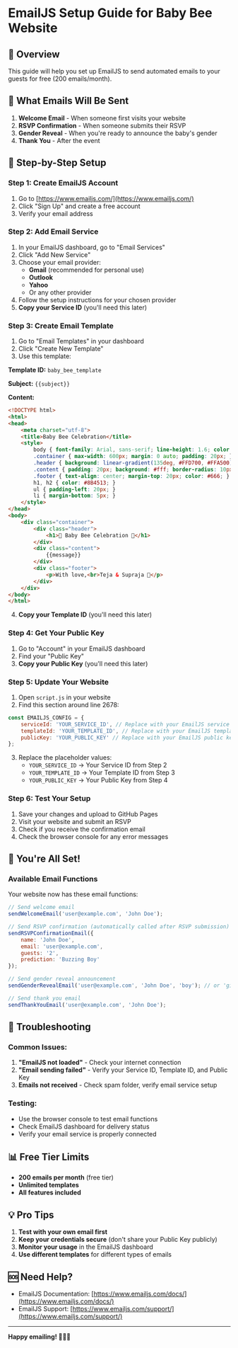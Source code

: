 # EmailJS Setup Guide for Baby Bee Website

## 🎯 Overview
This guide will help you set up EmailJS to send automated emails to your guests for free (200 emails/month).

## 📧 What Emails Will Be Sent
1. **Welcome Email** - When someone first visits your website
2. **RSVP Confirmation** - When someone submits their RSVP
3. **Gender Reveal** - When you're ready to announce the baby's gender
4. **Thank You** - After the event

## 🚀 Step-by-Step Setup

### Step 1: Create EmailJS Account
1. Go to [https://www.emailjs.com/](https://www.emailjs.com/)
2. Click "Sign Up" and create a free account
3. Verify your email address

### Step 2: Add Email Service
1. In your EmailJS dashboard, go to "Email Services"
2. Click "Add New Service"
3. Choose your email provider:
   - **Gmail** (recommended for personal use)
   - **Outlook** 
   - **Yahoo**
   - Or any other provider
4. Follow the setup instructions for your chosen provider
5. **Copy your Service ID** (you'll need this later)

### Step 3: Create Email Template
1. Go to "Email Templates" in your dashboard
2. Click "Create New Template"
3. Use this template:

**Template ID:** `baby_bee_template`

**Subject:** `{{subject}}`

**Content:**
```html
<!DOCTYPE html>
<html>
<head>
    <meta charset="utf-8">
    <title>Baby Bee Celebration</title>
    <style>
        body { font-family: Arial, sans-serif; line-height: 1.6; color: #333; }
        .container { max-width: 600px; margin: 0 auto; padding: 20px; }
        .header { background: linear-gradient(135deg, #FFD700, #FFA500); padding: 20px; text-align: center; border-radius: 10px; }
        .content { padding: 20px; background: #fff; border-radius: 10px; margin-top: 20px; }
        .footer { text-align: center; margin-top: 20px; color: #666; }
        h1, h2 { color: #8B4513; }
        ul { padding-left: 20px; }
        li { margin-bottom: 5px; }
    </style>
</head>
<body>
    <div class="container">
        <div class="header">
            <h1>🐝 Baby Bee Celebration 🍯</h1>
        </div>
        <div class="content">
            {{message}}
        </div>
        <div class="footer">
            <p>With love,<br>Teja & Supraja 🍯</p>
        </div>
    </div>
</body>
</html>
```

4. **Copy your Template ID** (you'll need this later)

### Step 4: Get Your Public Key
1. Go to "Account" in your EmailJS dashboard
2. Find your "Public Key" 
3. **Copy your Public Key** (you'll need this later)

### Step 5: Update Your Website
1. Open `script.js` in your website
2. Find this section around line 2678:
```javascript
const EMAILJS_CONFIG = {
    serviceId: 'YOUR_SERVICE_ID', // Replace with your EmailJS service ID
    templateId: 'YOUR_TEMPLATE_ID', // Replace with your EmailJS template ID
    publicKey: 'YOUR_PUBLIC_KEY' // Replace with your EmailJS public key
};
```

3. Replace the placeholder values:
   - `YOUR_SERVICE_ID` → Your Service ID from Step 2
   - `YOUR_TEMPLATE_ID` → Your Template ID from Step 3
   - `YOUR_PUBLIC_KEY` → Your Public Key from Step 4

### Step 6: Test Your Setup
1. Save your changes and upload to GitHub Pages
2. Visit your website and submit an RSVP
3. Check if you receive the confirmation email
4. Check the browser console for any error messages

## 🎉 You're All Set!

### Available Email Functions
Your website now has these email functions:

```javascript
// Send welcome email
sendWelcomeEmail('user@example.com', 'John Doe');

// Send RSVP confirmation (automatically called after RSVP submission)
sendRSVPConfirmationEmail({
    name: 'John Doe',
    email: 'user@example.com',
    guests: '2',
    prediction: 'Buzzing Boy'
});

// Send gender reveal announcement
sendGenderRevealEmail('user@example.com', 'John Doe', 'boy'); // or 'girl'

// Send thank you email
sendThankYouEmail('user@example.com', 'John Doe');
```

## 🔧 Troubleshooting

### Common Issues:
1. **"EmailJS not loaded"** - Check your internet connection
2. **"Email sending failed"** - Verify your Service ID, Template ID, and Public Key
3. **Emails not received** - Check spam folder, verify email service setup

### Testing:
- Use the browser console to test email functions
- Check EmailJS dashboard for delivery status
- Verify your email service is properly connected

## 📊 Free Tier Limits
- **200 emails per month** (free tier)
- **Unlimited templates**
- **All features included**

## 💡 Pro Tips
1. **Test with your own email first**
2. **Keep your credentials secure** (don't share your Public Key publicly)
3. **Monitor your usage** in the EmailJS dashboard
4. **Use different templates** for different types of emails

## 🆘 Need Help?
- EmailJS Documentation: [https://www.emailjs.com/docs/](https://www.emailjs.com/docs/)
- EmailJS Support: [https://www.emailjs.com/support/](https://www.emailjs.com/support/)

---

**Happy emailing! 🐝📧✨**
